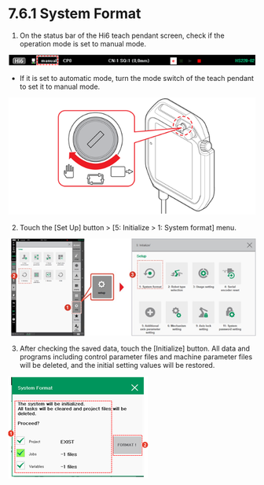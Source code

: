 # 7.6.1 System Format

1.	On the status bar of the Hi6 teach pendant screen, check if the operation mode is set to manual mode.

![](../../_assets/image_514.png)

* If it is set to automatic mode, turn the mode switch of the teach pendant to set it to manual mode.

![](../../_assets/image_230.png)

2.	Touch the \[Set Up\] button &gt; \[5: Initialize &gt; 1: System format\] menu.

![](../../_assets/image_535.png)

3.	After checking the saved data, touch the \[Initialize\] button. All data and programs including control parameter files and machine parameter files will be deleted, and the initial setting values will be restored.

![](../../_assets/image_534.png)

